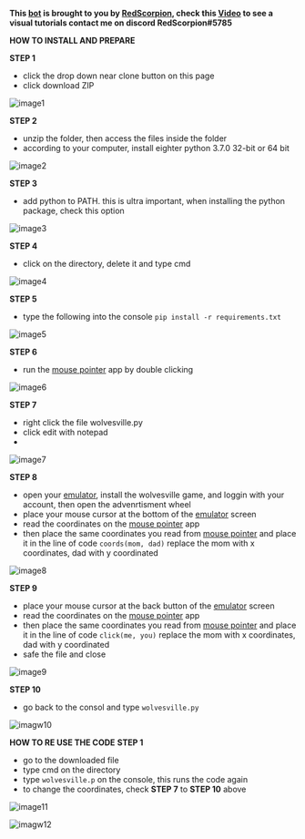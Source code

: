 **This [**bot**](https://github.com/capRS/wolves) is brought to you by [**RedScorpion**](https://www.youtube.com/channel/UCldtxjrCMtRHJzCUuA8b3kw), check this [**Video**](https://www.youtube.com/watch?v=g7m6EBFWzKM) to see a visual tutorials contact me on discord RedScorpion#5785**

**HOW TO INSTALL AND PREPARE**

**STEP 1**
* click the drop down near clone button on this page 
* click download ZIP

![image1](https://i.imgur.com/NMWHwcG.png)

**STEP 2**
* unzip the folder, then access the files inside the folder
* according to your computer, install eighter python 3.7.0 32-bit or 64 bit

![image2](https://i.imgur.com/sQf7Ckg.png)

**STEP 3**
* add python to PATH. this is ultra important, when installing the python package, check this option

![image3](https://i.imgur.com/CFTe38F.png)

**STEP 4**
* click on the directory, delete it and type cmd

![image4](https://i.imgur.com/H8p53oO.png)

**STEP 5**
* type the following into the console
```pip install -r requirements.txt```

![image5](https://i.imgur.com/1uu3rzY.png)

**STEP 6**
* run the [mouse pointer](https://github.com/capRS/wolves/blob/main/MousePosition32bit.exe) app by double clicking

![image6](https://i.imgur.com/3BzSvf9.png)

**STEP 7**
* right click the file wolvesville.py
* click edit with notepad
* 
![image7](https://i.imgur.com/USk51L2.png)

**STEP 8**
* open your [emulator](https://www.androidauthority.com/best-android-emulators-for-pc-655308/), install the wolvesville game, and loggin with your account, then open the advenrtisment wheel
* place your mouse cursor at the bottom of the [emulator](https://www.androidauthority.com/best-android-emulators-for-pc-655308/) screen
* read the coordinates on the [mouse pointer](https://github.com/capRS/wolves/blob/main/MousePosition32bit.exe) app
* then place the same coordinates you read from [mouse pointer](https://github.com/capRS/wolves/blob/main/MousePosition32bit.exe) and place it in the line of code ```coords(mom, dad)``` replace the mom with x coordinates, dad with y coordinated

![image8](https://i.imgur.com/qloDYCr.png)

**STEP 9**
* place your mouse cursor at the back button of the [emulator](https://www.androidauthority.com/best-android-emulators-for-pc-655308/) screen
* read the coordinates on the [mouse pointer](https://github.com/capRS/wolves/blob/main/MousePosition32bit.exe) app
* then place the same coordinates you read from [mouse pointer](https://github.com/capRS/wolves/blob/main/MousePosition32bit.exe) and place it in the line of code ```click(me, you)``` replace the mom with x coordinates, dad with y coordinated
* safe the file and close 

![image9](https://i.imgur.com/rG2JE5h.png)
 
 **STEP 10**
 * go back to the consol and type ```wolvesville.py```
 
 ![imagw10](https://i.imgur.com/Es3Zg9a.png)
 
 **HOW TO RE USE THE CODE**
 **STEP 1**
 * go to the downloaded file
 * type cmd on the directory
 * type ```wolvesville.p``` on the console, this runs the code again
 * to change the coordinates, check **STEP 7** to **STEP 10** above
 
 ![image11](https://i.imgur.com/XXzUGPV.png)
 
  ![imagw12](https://i.imgur.com/Es3Zg9a.png)
 
